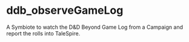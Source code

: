 # ddb_observeGameLog
A Symbiote to watch the D&amp;D Beyond Game Log from a Campaign and report the rolls into TaleSpire.
